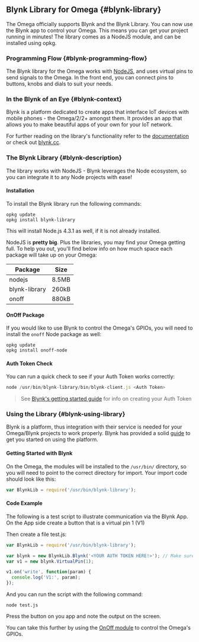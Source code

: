 ## Blynk Library for Omega {#blynk-library}

The Omega officially supports Blynk and the Blynk Library. You can now use the Blynk app to control your Omega. This means you can get your project running in minutes! The library comes as a NodeJS module, and can be installed using opkg.


### Programming Flow {#blynk-programming-flow}

The Blynk library for the Omega works with [NodeJS](#installing-and-using-nodejs), and uses virtual pins to send signals to the Omega. In the front end, you can connect pins to buttons, knobs and dials to suit your needs.

### In the Blynk of an Eye {#blynk-context}

Blynk is a platform dedicated to create apps that interface IoT devices with mobile phones - the Omega/2/2+ amongst them. It provides an app that allows you to make beautiful apps of your own for your IoT network.

For further reading on the library's functionality refer to the [documentation](https://www.npmjs.com/package/blynk-library) or check out [blynk.cc](blynk.cc).


### The Blynk Library {#blynk-description}

The library works with NodeJS - Blynk leverages the Node ecosystem, so you can integrate it to any Node projects with ease!


#### Installation

To install the Blynk library run the following commands:

```
opkg update
opkg install blynk-library
```

This will install Node.js 4.3.1 as well, if it is not already installed.

NodeJS is **pretty big**. Plus the libraries, you may find your Omega getting full. To help you out, you'll find below info on how much space each package will take up on your Omega:

|Package|Size|
|-------|----|
|nodejs|8.5MB|
|blynk-library|260kB|
|onoff|880kB|


#### OnOff Package

If you would like to use Blynk to control the Omega's GPIOs, you will need to install the `onoff` Node package as well:
```
opkg update
opkg install onoff-node
```


#### Auth Token Check

You can run a quick check to see if your Auth Token works correctly:

``` js
node /usr/bin/blynk-library/bin/blynk-client.js <Auth Token>
```

> See [Blynk's getting started guide](http://www.blynk.cc/getting-started/) for info on creating your Auth Token


### Using the Library {#blynk-using-library}

Blynk is a platform, thus integration with their service is needed for your Omega/Blynk projects to work properly. Blynk has provided a solid [guide](http://www.blynk.cc/getting-started/) to get you started on using the platform.


#### Getting Started with Blynk

On the Omega, the modules will be installed to the `/usr/bin/` directory, so you will need to point to the correct directory for import. Your import code should look like this:

```js
var BlynkLib = require('/usr/bin/blynk-library');
```


#### Code Example

The following is a test script to illustrate communication via the Blynk App. On the App side create a button that is a virtual pin 1 (V1)

Then create a file test.js:

```javascript
var BlynkLib = require('/usr/bin/blynk-library');

var blynk = new BlynkLib.Blynk('<YOUR AUTH TOKEN HERE!>'); // Make sure to replace this with your Auth Token
var v1 = new blynk.VirtualPin(1);

v1.on('write', function(param) {
  console.log('V1:', param);
});

```

And you can run the script with the following command:
```
node test.js
```

Press the button on you app and note the output on the screen.


You can take this further by using the [OnOff module](#onoff-node-module) to control the Omega's GPIOs.
